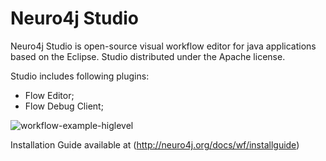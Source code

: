 Neuro4j Studio
======

Neuro4j Studio is open-source visual workflow editor for java applications based on the Eclipse. Studio distributed under the Apache license.


Studio includes following plugins:

* Flow Editor;
* Flow Debug Client;


![workflow-example-higlevel](https://raw.github.com/neuro4j/studio/master/doc/images/1.png "Flow Editor")

Installation Guide available at (http://neuro4j.org/docs/wf/installguide)
